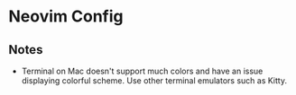# Neovim Config

## Notes
- Terminal on Mac doesn't support much colors and have an issue displaying colorful scheme. Use other terminal emulators such as Kitty.
